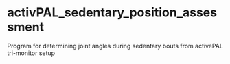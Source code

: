 # activPAL_sedentary_position_assessment
 Program for determining joint angles during sedentary bouts from activePAL tri-monitor setup
